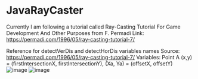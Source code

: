 # JavaRayCaster

Currently I am following a tutorial called 
Ray-Casting Tutorial For Game Development And Other Purposes
from F. Permadi
Link: https://permadi.com/1996/05/ray-casting-tutorial-7/

Reference for detectVerDis and detectHorDis variables names Source: https://permadi.com/1996/05/ray-casting-tutorial-7/
Variables: Point A (x,y) = (firstIntersectionX, firstIntersectionY), (Xa, Ya) = (offsetX, offsetY)
![image](https://user-images.githubusercontent.com/98675822/225831590-a786d281-3a61-4b29-a5d2-bb3bf64d0978.png)
![image](https://user-images.githubusercontent.com/98675822/225831711-5d1a9fd5-2edc-4d31-a123-3f586e1d307e.png)
